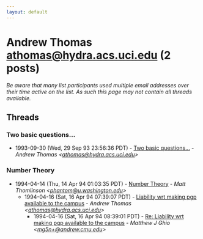 ```yaml
---
layout: default
---
```


# Andrew Thomas <athomas@hydra.acs.uci.edu> (2 posts)

_Be aware that many list participants used multiple email addresses over their time active on the list. As such this page may not contain all threads available._

## Threads

### Two basic questions...
+ 1993-09-30 (Wed, 29 Sep 93 23:56:36 PDT) - [Two basic questions...](/archive/1993/09/49caf96046a5e58a4c4a3483771779b95a710cae11d6a0adbce7a9da63918761) - _Andrew Thomas \<athomas@hydra.acs.uci.edu\>_

### Number Theory
+ 1994-04-14 (Thu, 14 Apr 94 01:03:35 PDT) - [Number Theory](/archive/1994/04/b83ed7bf0565b0e5c2a938a07871c71a0ac397d0e38724cf09cfd03cf4818355) - _Matt Thomlinson \<phantom@u.washington.edu\>_
  + 1994-04-16 (Sat, 16 Apr 94 07:39:07 PDT) - [Liability wrt making pgp available to the campus](/archive/1994/04/3d51023cdb7793ea5d982189d0505f3952c5aec6db7f8e3acec88b5eef3decb1) - _Andrew Thomas \<athomas@hydra.acs.uci.edu\>_
    + 1994-04-16 (Sat, 16 Apr 94 08:39:01 PDT) - [Re: Liability wrt making pgp available to the campus](/archive/1994/04/b60b1b8f2b0a406892289273ea14a41b542211051139dfccb6f77e59ac0338f5) - _Matthew J Ghio \<mg5n+@andrew.cmu.edu\>_

